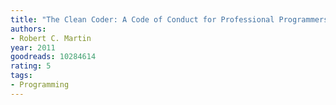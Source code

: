 ```yaml
---
title: "The Clean Coder: A Code of Conduct for Professional Programmers"
authors:
- Robert C. Martin
year: 2011
goodreads: 10284614
rating: 5
tags:
- Programming
---
```

